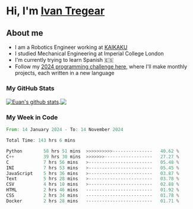 # Hi, I'm [Ivan Tregear](https://www.linkedin.com/in/ivantregear/)

## About me

* I am a Robotics Engineer working at [KAIKAKU](https://github.com/KAIKAKU-AI)
* I studied Mechanical Engineering at Imperial College London
* I'm currently trying to learn Spanish :es:
* Follow my [2024 programming challenge here](https://github.com/ITregear?tab=repositories), where I'll make monthly projects, each written in a new language


### My GitHub Stats

<a href="#my-github-stats">
  <img align="center" src="https://github-readme-stats.vercel.app/api?username=itregear&count_private=true&show_icons=true&include_all_commits=true&theme=material-palenight" alt="Euan's github stats" />
</a>

<a href="#my-github-stats">
  <img align="center" src="https://github-readme-stats.vercel.app/api/top-langs/?username=itregear&layout=compact&theme=material-palenight" />
</a>

### My Week in Code
<!--START_SECTION:waka-->

```rust
From: 14 January 2024 - To: 14 November 2024

Total Time: 143 hrs 6 mins

Python        58 hrs 51 mins  >>>>>>>>>>---------------   40.62 %
C++           39 hrs 30 mins  >>>>>>>------------------   27.27 %
C             7 hrs 56 mins   >------------------------   05.48 %
INI           7 hrs 53 mins   >------------------------   05.45 %
JavaScript    5 hrs 36 mins   >------------------------   03.87 %
Text          5 hrs 28 mins   >------------------------   03.78 %
CSV           4 hrs 10 mins   >------------------------   02.88 %
HTML          2 hrs 46 mins   -------------------------   01.92 %
CSS           2 hrs 34 mins   -------------------------   01.78 %
Docker        2 hrs 28 mins   -------------------------   01.71 %
```

<!--END_SECTION:waka-->
